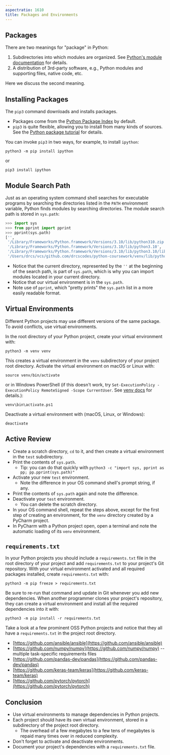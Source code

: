 ```yaml
---
aspectratio: 1610
title: Packages and Environments
---
```


## Packages

There are two meanings for "package" in Python:

1. Subdirectories into which modules are organized.  See [Python's module documentation](https://docs.python.org/3/tutorial/modules.html#packages) for details.
2. A distribution of 3rd-party software, e.g., Python modules and supporting files, native code, etc.

Here we discuss the second meaning.

## Installing Packages

The `pip3` command downloads and installs packages.

- Packages come from the [Python Package Index](https://pypi.org/) by default.
- `pip3` is quite flexible, allowing you to install from many kinds of sources. See the [Python package tutorial](https://packaging.python.org/en/latest/tutorials/installing-packages/) for details.

You can invoke `pip3` in two ways, for example, to install `ipython`:

```shell
python3 -m pip install ipython
```

or

```shell
pip3 install ipython
```

## Module Search Path

Just as an operating system command shell searches for executable programs by searching the directories listed in the `PATH` environment variable, Python finds modules by searching directories. The module search path is stored in `sys.path`:

```python
>>> import sys
>>> from pprint import pprint
>>> pprint(sys.path)
['',
 '/Library/Frameworks/Python.framework/Versions/3.10/lib/python310.zip',
 '/Library/Frameworks/Python.framework/Versions/3.10/lib/python3.10',
 '/Library/Frameworks/Python.framework/Versions/3.10/lib/python3.10/lib-dynload',
 '/Users/drcs/vcs/github.com/drcscodes/python-coursework/venv/lib/python3.10/site-packages']
```

- Notice that the current directory, represented by the `''` at the beginning of the search path, is part of `sys.path`, which is why you can import modules located in your current directory.
- Notice that our virtual environment is in the `sys.path`.
- Note use of `pprint`, which "pretty prints" the `sys.path` list in a more easily readable format.

## Virtual Environments

Different Python projects may use different versions of the same package.  To avoid conflicts, use virtual environments.

In the root directory of your Python project, create your virtual environment with:

```shell
python3 -m venv venv
```

This creates a virtual environment in the `venv` subdirectory of your project root directory.  Activate the virtual environment on macOS or Linux with:

```shell
source venv/bin/activate
```

or in Windows PowerShell (if this doesn't work, try `Set-ExecutionPolicy -ExecutionPolicy RemoteSigned -Scope CurrentUser`.  See [venv docs](https://docs.python.org/3/library/venv.html) for details.):

```shell
venv\bin\activate.ps1
```

Deactivate  a virtual environment with (macOS, Linux, or Windows):

```shell
deactivate
```

## Active Review

- Create a scratch directory, `cd` to it, and then create a virtual environment in the `test` subdirectory.
- Print the contents of `sys.path`.
  - Tip: you can do that quickly with `python3 -c "import sys, pprint as pp; pp.pprint(sys.path)"`
- Activate your new `test` environment.
  - Note the difference in your OS command shell's prompt string, if any.
- Print the contents of `sys.path` again and note the difference.
- Deactivate your `test` environment.
  - You can delete the scratch directory.
- In your OS command shell, repeat the steps above, except for the first step of creating an environment, for the `venv` directory created by a PyCharm project.
- In PyCharm with a Python project open, open a terminal and note the automatic loading of its `venv` environment.

## `requirements.txt`

In your Python projects you should include a `requirements.txt` file in the root directory of your project and add `requirements.txt` to your project's Git repository.  With your virtual environment activated and all required packages installed, create `requirements.txt` with:

```shell
python3 -m pip freeze > requirements.txt
```

Be sure to re-run that command and update in Git whenever you add new dependencies.  When another programmer clones your project's repository, they can create a virtual environment and install all the required dependencies into it with: 

```shell
python3 -m pip install -r requirements.txt
```

Take a look at a few prominent OSS Python projects and notice that they all have a `requirements.txt` in the project root directory.

- [https://github.com/ansible/ansible](https://github.com/ansible/ansible)
- [https://github.com/numpy/numpy](https://github.com/numpy/numpy) -- multiple task-specific requirements files
- [https://github.com/pandas-dev/pandas](https://github.com/pandas-dev/pandas)
- [https://github.com/keras-team/keras](https://github.com/keras-team/keras)
- [https://github.com/pytorch/pytorch](https://github.com/pytorch/pytorch)

## Conclusion

- Use virtual environments to manage dependencies in Python projects.
- Each project should have its own virtual environment, stored in a subdirectory of the project root directory.
  - The overhead of a few megabytes to a few tens of megabytes is repaid many times over in reduced complexity.
- Don't forget to activate and deactivate environments.
- Document your project's dependencies with a `requirements.txt` file.
